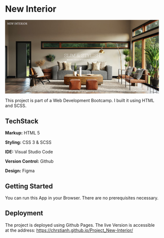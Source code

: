 # New Interior

<div style="display: flex; justify-content: center;">
  <img src="./assets/img/Screenshot 2024-07-17 151312.png" alt="Project New Interior">
</div>

This project is part of a Web Development Bootcamp. I built it using HTML and SCSS.

## TechStack

**Markup:** HTML 5

**Styling:** CSS 3 & SCSS

**IDE:** Visual Studio Code

**Version Control:** Github

**Design:** Figma

## Getting Started

You can run this App in your Browser. There are no prerequisites necessary.

## Deployment

The project is deployed using Github Pages. The live Version is accessible at the address: https://chrstianh.github.io/Project_New-Interior/
